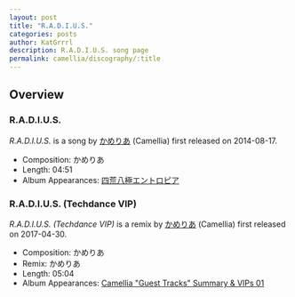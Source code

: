 ```yaml
---
layout: post
title: "R.A.D.I.U.S."
categories: posts
author: KatGrrrl
description: R.A.D.I.U.S. song page
permalink: camellia/discography/:title
---
```


## Overview

### R.A.D.I.U.S.

*R.A.D.I.U.S.* is a song by [かめりあ](/camellia) (Camellia) first released on 2014-08-17.

* Composition: かめりあ
* Length: 04:51
* Album Appearances: [四荒八極エントロピア](http://binzo.co/c86/)

### R.A.D.I.U.S. (Techdance VIP)

*R.A.D.I.U.S. (Techdance VIP)* is a remix by [かめりあ](/camellia) (Camellia) first released on 2017-04-30.

* Composition: かめりあ
* Remix: かめりあ
* Length: 05:04
* Album Appearances: [Camellia "Guest Tracks" Summary & VIPs 01](/camellia/albums/Camellia-Guest-Tracks-Summary-VIPs-01)

